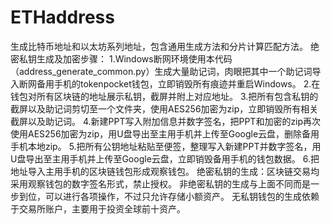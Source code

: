 # ETHaddress
生成比特币地址和以太坊系列地址，包含通用生成方法和分片计算匹配方法。
绝密私钥生成及加密步骤：
1.Windows断网环境使用本代码（address_generate_common.py）生成大量助记词，肉眼把其中一个助记词导入断网备用手机的tokenpocket钱包，立即销毁所有痕迹并重启Windows。
2.在钱包对所有区块链的地址展示私钥，截屏并附上对应地址。
3.把所有包含私钥的截屏以及助记词剪切至一个文件夹，使用AES256加密为zip，立即销毁所有相关截屏以及助记词。
4.新建PPT写入附加信息并数字签名，把PPT和加密的zip再次使用AES256加密为zip，用U盘导出至主用手机并上传至Google云盘，删除备用手机本地zip。
5.把所有公钥地址粘贴至便签，整理写入新建PPT并数字签名，用U盘导出至主用手机并上传至Google云盘，立即销毁备用手机的钱包数据。
6.把地址导入主用手机的区块链钱包形成观察钱包。
绝密私钥的生成：区块链交易均采用观察钱包的数字签名形式，禁止授权。
非绝密私钥的生成与上面不同而是一步到位，可以进行各项操作，不过只允许存储小额资产。
无私钥钱包的生成依赖于交易所账户，主要用于投资全球前十资产。
